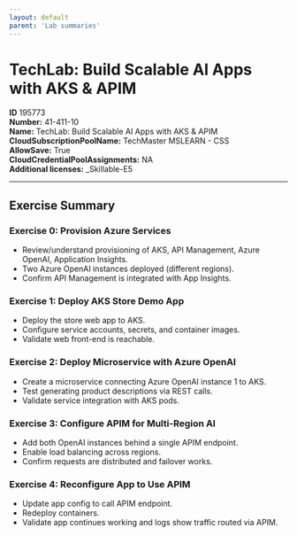 ```yaml
---
layout: default
parent: 'Lab summaries'
---
```


# TechLab: Build Scalable AI Apps with AKS & APIM

**ID** 195773  
**Number:** 41-411-10  
**Name:** TechLab: Build Scalable AI Apps with AKS & APIM
**CloudSubscriptionPoolName:** TechMaster MSLEARN - CSS  
**AllowSave:** True  
**CloudCredentialPoolAssignments:** NA  
**Additional licenses:** _Skillable-E5  

---

## Exercise Summary

### Exercise 0: Provision Azure Services
- Review/understand provisioning of AKS, API Management, Azure OpenAI, Application Insights.  
- Two Azure OpenAI instances deployed (different regions).  
- Confirm API Management is integrated with App Insights.  

### Exercise 1: Deploy AKS Store Demo App
- Deploy the store web app to AKS.  
- Configure service accounts, secrets, and container images.  
- Validate web front-end is reachable.  

### Exercise 2: Deploy Microservice with Azure OpenAI
- Create a microservice connecting Azure OpenAI instance 1 to AKS.  
- Test generating product descriptions via REST calls.  
- Validate service integration with AKS pods.  

### Exercise 3: Configure APIM for Multi-Region AI
- Add both OpenAI instances behind a single APIM endpoint.  
- Enable load balancing across regions.  
- Confirm requests are distributed and failover works.  

### Exercise 4: Reconfigure App to Use APIM
- Update app config to call APIM endpoint.  
- Redeploy containers.  
- Validate app continues working and logs show traffic routed via APIM.  
